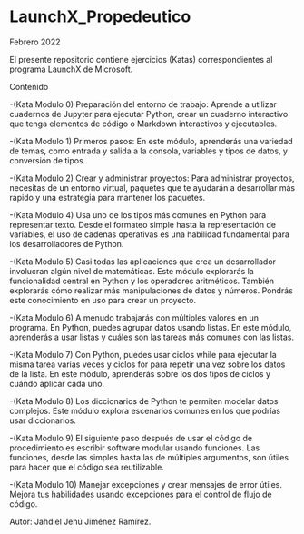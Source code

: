 # LaunchX_Propedeutico
Febrero 2022

El presente repositorio contiene ejercicios (Katas) correspondientes al programa LaunchX de Microsoft.

Contenido

-(Kata Modulo 0) Preparación del entorno de trabajo: Aprende a utilizar cuadernos de Jupyter para ejecutar Python, crear un cuaderno interactivo que tenga elementos de código o Markdown interactivos y ejecutables.

-(Kata Modulo 1) Primeros pasos: En este módulo, aprenderás una variedad de temas, como entrada y salida a la consola, variables y tipos de datos, y conversión de tipos.	

-(Kata Modulo 2)  Crear y administrar proyectos: Para administrar proyectos, necesitas de un entorno virtual, paquetes que te ayudarán a desarrollar más rápido y una estrategia para mantener los paquetes.	

-(Kata Modulo 4) Usa uno de los tipos más comunes en Python para representar texto. Desde el formateo simple hasta la representación de variables, el uso de cadenas operativas es una habilidad fundamental para los desarrolladores de Python.	

-(Kata Modulo 5) Casi todas las aplicaciones que crea un desarrollador involucran algún nivel de matemáticas. Este módulo explorarás la funcionalidad central en Python y los operadores aritméticos. También explorarás cómo realizar más manipulaciones de datos y números. Pondrás este conocimiento en uso para crear un proyecto.	

-(Kata Modulo 6) A menudo trabajarás con múltiples valores en un programa. En Python, puedes agrupar datos usando listas. En este módulo, aprenderás a usar listas y cuáles son las tareas más comunes con las listas.	

-(Kata Modulo 7) Con Python, puedes usar ciclos while para ejecutar la misma tarea varias veces y ciclos for para repetir una vez sobre los datos de la lista. En este módulo, aprenderás sobre los dos tipos de ciclos y cuándo aplicar cada uno.	

-(Kata Modulo 8) Los diccionarios de Python te permiten modelar datos complejos. Este módulo explora escenarios comunes en los que podrías usar diccionarios.	

-(Kata Modulo 9) El siguiente paso después de usar el código de procedimiento es escribir software modular usando funciones. Las funciones, desde las simples hasta las de múltiples argumentos, son útiles para hacer que el código sea reutilizable.	

-(Kata Modulo 10) Manejar excepciones y crear mensajes de error útiles. Mejora tus habilidades usando excepciones para el control de flujo de código.	





Autor: Jahdiel Jehú Jiménez Ramírez.
